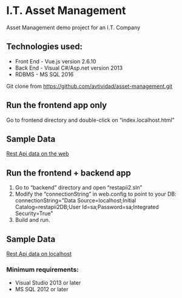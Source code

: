 # I.T. Asset Management
Asset Management demo project for an I.T. Company

## Technologies used: 
   * Front End  - Vue.js version 2.6.10
   * Back End   - Visual C#/Asp.net version 2013
   * RDBMS      - MS SQL 2016

Git clone from https://github.com/avtividad/asset-management.git

 
## Run the frontend app only ##

Go to frontend directory and double-click on “index.localhost.html” 

## Sample Data

[Rest Api data on the web](https://www.restapii.xyz/api/assets)



## Run the frontend + backend app  ##

1. Go to “backend” directory and open “restapii2.sln”
2. Modify the “connectionString” in web.config to point to your DB:
    connectionString="Data Source=localhost;Initial Catalog=restapii2DB;User Id=sa;Password=sa;Integrated Security=True"
3. Build and run. 

## Sample Data

[Rest Api data on localhost](http://localhost:33000/api/assets)

### Minimum requirements: 
   * Visual Studio 2013 or later
   * MS SQL 2012 or later



